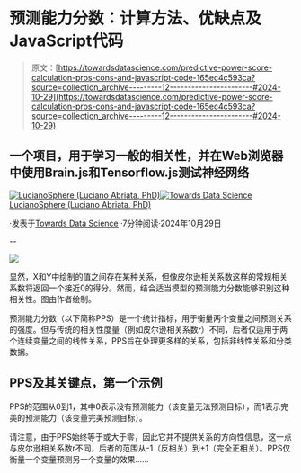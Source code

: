 # 预测能力分数：计算方法、优缺点及JavaScript代码

> 原文：[https://towardsdatascience.com/predictive-power-score-calculation-pros-cons-and-javascript-code-165ec4c593ca?source=collection_archive---------12-----------------------#2024-10-29](https://towardsdatascience.com/predictive-power-score-calculation-pros-cons-and-javascript-code-165ec4c593ca?source=collection_archive---------12-----------------------#2024-10-29)

## 一个项目，用于学习一般的相关性，并在Web浏览器中使用Brain.js和Tensorflow.js测试神经网络

[](https://lucianosphere.medium.com/?source=post_page---byline--165ec4c593ca--------------------------------)[![LucianoSphere (Luciano Abriata, PhD)](../Images/a8ae3085d094749bbdd1169cca672b86.png)](https://lucianosphere.medium.com/?source=post_page---byline--165ec4c593ca--------------------------------)[](https://towardsdatascience.com/?source=post_page---byline--165ec4c593ca--------------------------------)[![Towards Data Science](../Images/a6ff2676ffcc0c7aad8aaf1d79379785.png)](https://towardsdatascience.com/?source=post_page---byline--165ec4c593ca--------------------------------) [LucianoSphere (Luciano Abriata, PhD)](https://lucianosphere.medium.com/?source=post_page---byline--165ec4c593ca--------------------------------)

·发表于[Towards Data Science](https://towardsdatascience.com/?source=post_page---byline--165ec4c593ca--------------------------------) ·7分钟阅读·2024年10月29日

--

![](../Images/36527d0901e77f5717db15d15188a4e9.png)

显然，X和Y中绘制的值之间存在某种关系，但像皮尔逊相关系数这样的常规相关系数将返回一个接近0的得分。然而，结合适当模型的预测能力分数能够识别这种相关性。图由作者绘制。

预测能力分数（以下简称PPS）是一个统计指标，用于衡量两个变量之间预测关系的强度。但与传统的相关性度量（例如皮尔逊相关系数*r*）不同，后者仅适用于两个连续变量之间的线性关系，PPS旨在处理更多样的关系，包括非线性关系和分类数据。

## PPS及其关键点，第一个示例

PPS的范围从0到1，其中0表示没有预测能力（该变量无法预测目标），而1表示完美的预测能力（该变量完美预测目标）。

请注意，由于PPS始终等于或大于零，因此它并不提供关系的方向性信息，这一点与皮尔逊相关系数r不同，后者的范围从-1（反相关）到+1（完全正相关）。PPS仅衡量一个变量预测另一个变量的效果……
